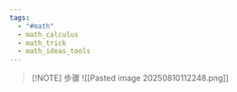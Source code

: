 ```yaml
---
tags:
  - "#math"
  - math_calculus
  - math_trick
  - math_ideas_tools
---
```


> [!NOTE] 步骤
>![[Pasted image 20250810112248.png]]

